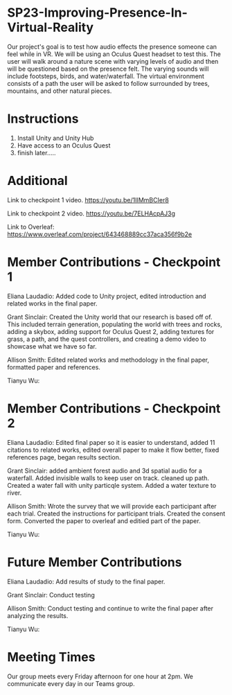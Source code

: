 # SP23-Improving-Presence-In-Virtual-Reality

Our project's goal is to test how audio effects the presence someone can feel while in VR. We will be using an Oculus Quest headset to test this. The user will walk around a nature scene with varying levels of audio and then will be questioned based on the presence felt. The varying sounds will include footsteps, birds, and water/waterfall. The virtual environment consists of a path the user will be asked to follow surrounded by trees, mountains, and other natural pieces. 

# Instructions 

1. Install Unity and Unity Hub
2. Have access to an Oculus Quest 
3. finish later.....






# Additional 
Link to checkpoint 1 video. https://youtu.be/1IIMmBCIer8 

Link to checkpoint 2 video. https://youtu.be/7ELHAcpAJ3g

Link to Overleaf: https://www.overleaf.com/project/643468889cc37aca356f9b2e

# Member Contributions - Checkpoint 1
Eliana Laudadio: Added code to Unity project, edited introduction and related works in the final paper.

Grant Sinclair: Created the Unity world that our research is based off of. This included terrain generation, populating the world with trees and rocks, adding a skybox, adding support for Oculus Quest 2, adding textures for grass, a path, and the quest controllers, and creating a demo video to showcase what we have so far.

Allison Smith: Edited related works and methodology in the final paper, formatted paper and references. 

Tianyu Wu: 

# Member Contributions - Checkpoint 2
Eliana Laudadio: Edited final paper so it is easier to understand, added 11 citations to related works, edited overall paper to make it flow better, fixed references page, began results section.

Grant Sinclair: added ambient forest audio and 3d spatial audio for a waterfall. Added invisible walls to keep user on track. cleaned up path. Created a water fall with unity particqle system. Added a water texture to river. 

Allison Smith: Wrote the survey that we will provide each participant after each trial. Created the instructions for participant trials. Created the consent form. Converted the paper to overleaf and editied part of the paper. 

Tianyu Wu: 

# Future Member Contributions
Eliana Laudadio: Add results of study to the final paper.

Grant Sinclair: Conduct testing

Allison Smith: Conduct testing and continue to write the final paper after analyzing the results.

Tianyu Wu:

# Meeting Times
Our group meets every Friday afternoon for one hour at 2pm. We communicate every day in our Teams group.
